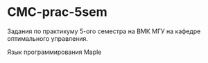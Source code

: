 # CMC-prac-5sem
Задания по практикуму 5-ого семестра на ВМК МГУ на кафедре оптимального управления.

Язык программирования Maple
